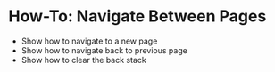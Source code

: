 # How-To: Navigate Between Pages

- Show how to navigate to a new page
- Show how to navigate back to previous page
- Show how to clear the back stack

